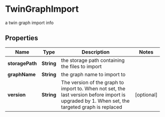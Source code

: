 

# TwinGraphImport

a twin graph import info

## Properties

Name | Type | Description | Notes
------------ | ------------- | ------------- | -------------
**storagePath** | **String** | the storage path containing the files to import | 
**graphName** | **String** | the graph name to import to | 
**version** | **String** | The version of the graph to import to.  When not set, the last version before import is upgraded by 1. When set, the targeted graph is replaced  |  [optional]




